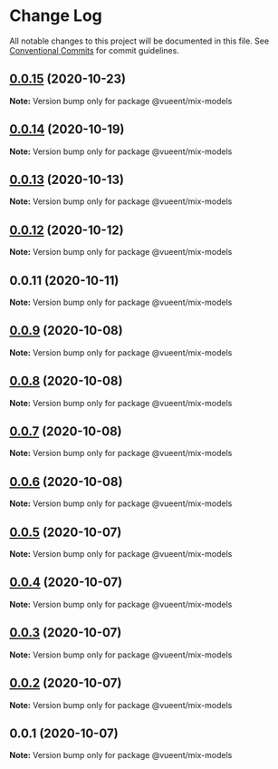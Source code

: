 # Change Log

All notable changes to this project will be documented in this file.
See [Conventional Commits](https://conventionalcommits.org) for commit guidelines.

## [0.0.15](https://github.com/vueent/vueent/compare/v0.0.14...v0.0.15) (2020-10-23)

**Note:** Version bump only for package @vueent/mix-models





## [0.0.14](https://github.com/vueent/vueent/compare/v0.0.13...v0.0.14) (2020-10-19)

**Note:** Version bump only for package @vueent/mix-models





## [0.0.13](https://github.com/vueent/vueent/compare/v0.0.12...v0.0.13) (2020-10-13)

**Note:** Version bump only for package @vueent/mix-models





## [0.0.12](https://github.com/vueent/vueent/compare/v0.0.11...v0.0.12) (2020-10-12)

**Note:** Version bump only for package @vueent/mix-models





## 0.0.11 (2020-10-11)

**Note:** Version bump only for package @vueent/mix-models





## [0.0.9](https://github.com/vueent/vueent/compare/@vueent/mix-models@0.0.8...@vueent/mix-models@0.0.9) (2020-10-08)

**Note:** Version bump only for package @vueent/mix-models





## [0.0.8](https://github.com/vueent/vueent/compare/@vueent/mix-models@0.0.7...@vueent/mix-models@0.0.8) (2020-10-08)

**Note:** Version bump only for package @vueent/mix-models





## [0.0.7](https://github.com/vueent/vueent/compare/@vueent/mix-models@0.0.6...@vueent/mix-models@0.0.7) (2020-10-08)

**Note:** Version bump only for package @vueent/mix-models





## [0.0.6](https://github.com/vueent/vueent/compare/@vueent/mix-models@0.0.5...@vueent/mix-models@0.0.6) (2020-10-08)

**Note:** Version bump only for package @vueent/mix-models





## [0.0.5](https://github.com/vueent/vueent/compare/@vueent/mix-models@0.0.4...@vueent/mix-models@0.0.5) (2020-10-07)

**Note:** Version bump only for package @vueent/mix-models





## [0.0.4](https://github.com/vueent/vueent/compare/@vueent/mix-models@0.0.3...@vueent/mix-models@0.0.4) (2020-10-07)

**Note:** Version bump only for package @vueent/mix-models





## [0.0.3](https://github.com/vueent/vueent/compare/@vueent/mix-models@0.0.1...@vueent/mix-models@0.0.3) (2020-10-07)

**Note:** Version bump only for package @vueent/mix-models





## [0.0.2](https://github.com/vueent/vueent/compare/@vueent/mix-models@0.0.1...@vueent/mix-models@0.0.2) (2020-10-07)

**Note:** Version bump only for package @vueent/mix-models





## 0.0.1 (2020-10-07)

**Note:** Version bump only for package @vueent/mix-models
